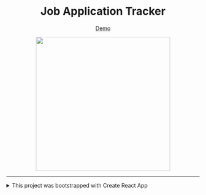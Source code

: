 <div align="center">

# Job Application Tracker

</div>

<div align="center">

[Demo](https://kristenprescott.github.io/JobApplicationTracker/)

</div>

<p align="center">
<!-- <a target="_blank" rel="noopener noreferrer" href="https://user-images.githubusercontent.com/55470100/121635808-e3a16180-ca54-11eb-8124-e4eff4d22942.png">
<img width="350px" src="https://user-images.githubusercontent.com/55470100/121635808-e3a16180-ca54-11eb-8124-e4eff4d22942.png" style="max-width:100%;">
</a> -->

<!-- <a target="_blank" rel="noopener noreferer" href="https://user-images.githubusercontent.com/55470100/121636356-ccaf3f00-ca55-11eb-9a0e-bebbe0416dfa.png">
<img width="350px" src="https://user-images.githubusercontent.com/55470100/121636356-ccaf3f00-ca55-11eb-9a0e-bebbe0416dfa.png" style="max-width:100%;">
</a> -->

<a target="_blank" rel="noopener noreferer" href="https://user-images.githubusercontent.com/55470100/121636021-4692f880-ca55-11eb-872b-d2d90f67e0d5.png">
<img width="350px" src="https://user-images.githubusercontent.com/55470100/121636021-4692f880-ca55-11eb-872b-d2d90f67e0d5.png" style="max-width:100%;">
</a>

<!-- <a target="_blank" rel="noopener noreferer" href="https://user-images.githubusercontent.com/55470100/121636123-6c200200-ca55-11eb-9b0f-5164421448a3.png">
<img width="350px" src="https://user-images.githubusercontent.com/55470100/121636123-6c200200-ca55-11eb-9b0f-5164421448a3.png" style="max-width:100%;">
</a> -->
</p>

---

<details><summary>This project was bootstrapped with Create React App</summary>
# Getting Started with Create React App

This project was bootstrapped with [Create React App](https://github.com/facebook/create-react-app).

## Available Scripts

In the project directory, you can run:

### `yarn start`

Runs the app in the development mode.\
Open [http://localhost:3000](http://localhost:3000) to view it in the browser.

The page will reload if you make edits.\
You will also see any lint errors in the console.

### `yarn test`

Launches the test runner in the interactive watch mode.\
See the section about [running tests](https://facebook.github.io/create-react-app/docs/running-tests) for more information.

### `yarn build`

Builds the app for production to the `build` folder.\
It correctly bundles React in production mode and optimizes the build for the best performance.

The build is minified and the filenames include the hashes.\
Your app is ready to be deployed!

See the section about [deployment](https://facebook.github.io/create-react-app/docs/deployment) for more information.

### `yarn eject`

**Note: this is a one-way operation. Once you `eject`, you can’t go back!**

If you aren’t satisfied with the build tool and configuration choices, you can `eject` at any time. This command will remove the single build dependency from your project.

Instead, it will copy all the configuration files and the transitive dependencies (webpack, Babel, ESLint, etc) right into your project so you have full control over them. All of the commands except `eject` will still work, but they will point to the copied scripts so you can tweak them. At this point you’re on your own.

You don’t have to ever use `eject`. The curated feature set is suitable for small and middle deployments, and you shouldn’t feel obligated to use this feature. However we understand that this tool wouldn’t be useful if you couldn’t customize it when you are ready for it.

## Learn More

You can learn more in the [Create React App documentation](https://facebook.github.io/create-react-app/docs/getting-started).

To learn React, check out the [React documentation](https://reactjs.org/).

### Code Splitting

This section has moved here: [https://facebook.github.io/create-react-app/docs/code-splitting](https://facebook.github.io/create-react-app/docs/code-splitting)

### Analyzing the Bundle Size

This section has moved here: [https://facebook.github.io/create-react-app/docs/analyzing-the-bundle-size](https://facebook.github.io/create-react-app/docs/analyzing-the-bundle-size)

### Making a Progressive Web App

This section has moved here: [https://facebook.github.io/create-react-app/docs/making-a-progressive-web-app](https://facebook.github.io/create-react-app/docs/making-a-progressive-web-app)

### Advanced Configuration

This section has moved here: [https://facebook.github.io/create-react-app/docs/advanced-configuration](https://facebook.github.io/create-react-app/docs/advanced-configuration)

### Deployment

This section has moved here: [https://facebook.github.io/create-react-app/docs/deployment](https://facebook.github.io/create-react-app/docs/deployment)

### `yarn build` fails to minify

This section has moved here: [https://facebook.github.io/create-react-app/docs/troubleshooting#npm-run-build-fails-to-minify](https://facebook.github.io/create-react-app/docs/troubleshooting#npm-run-build-fails-to-minify)

</details>
